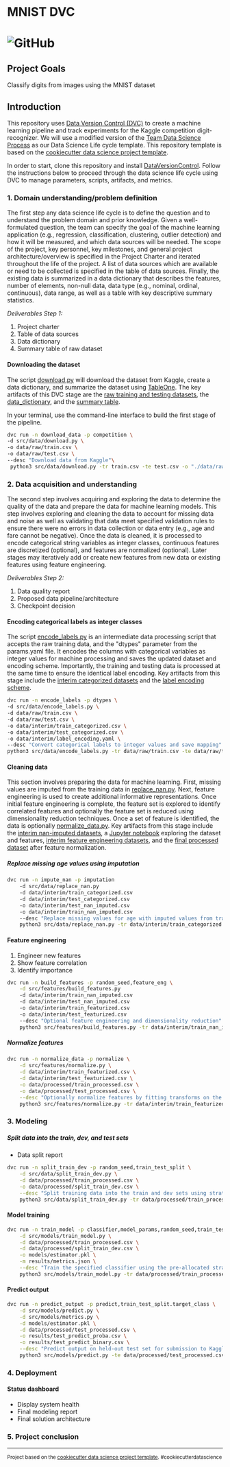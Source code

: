 # MNIST DVC

![GitHub](https://img.shields.io/github/license/jnirschl/mnist_dvc)
==============================

## Project Goals
Classify digits from images using the MNIST dataset

## Introduction

This repository uses [Data Version Control (DVC)](https://dvc.org/) to create a machine learning pipeline and track
experiments for the Kaggle competition digit-recognizer. We will use a modified version of
the [Team Data Science Process](https://docs.microsoft.com/en-us/azure/machine-learning/team-data-science-process/overview)
as our Data Science Life cycle template. This repository template is based on
the [cookiecutter data science project template](https://drivendata.github.io/cookiecutter-data-science).

In order to start, clone this repository and install [DataVersionControl](https://dvc.org/). Follow the instructions
below to proceed through the data science life cycle using DVC to manage parameters, scripts, artifacts, and metrics.

### 1. Domain understanding/problem definition

The first step any data science life cycle is to define the question and to understand the problem domain and prior
knowledge. Given a well-formulated question, the team can specify the goal of the machine learning application (e.g.,
regression, classification, clustering, outlier detection) and how it will be measured, and which data sources will be
needed. The scope of the project, key personnel, key milestones, and general project architecture/overview is specified
in the Project Charter and iterated throughout the life of the project. A list of data sources which are available or
need to be collected is specified in the table of data sources. Finally, the existing data is summarized in a data
dictionary that describes the features, number of elements, non-null data, data type (e.g., nominal, ordinal,
continuous), data range, as well as a table with key descriptive summary statistics.

*Deliverables Step 1:*
1. Project charter
2. Table of data sources
3. Data dictionary
4. Summary table of raw dataset

#### Downloading the dataset

The script [download.py](src/data/download.py) will download the dataset from Kaggle, create a data dictionary,
and summarize the dataset using [TableOne](https://pypi.org/project/tableone/). The key artifacts of this DVC stage are
the [raw training and testing datasets](data/raw), the [data_dictionary](reports/figures/data_dictionary.tex), and
the [summary table](/reports/figures/table_one.tex).

In your terminal, use the command-line interface to build the first stage of the pipeline.

``` bash
dvc run -n download_data -p competition \
-d src/data/download.py \
-o data/raw/train.csv \
-o data/raw/test.csv \
--desc "Download data from Kaggle"\
 python3 src/data/download.py -tr train.csv -te test.csv -o "./data/raw"
```

### 2. Data acquisition and understanding

The second step involves acquiring and exploring the data to determine the quality of the data and prepare the data for
machine learning models. This step involves exploring and cleaning the data to account for missing data and noise as
well as validating that data meet specified validation rules to ensure there were no errors in data collection or data
entry (e.g., age and fare cannot be negative). Once the data is cleaned, it is processed to encode categorical string
variables as integer classes, continuous features are discretized (optional), and features are normalized (optional).
Later stages may iteratively add or create new features from new data or existing features using feature engineering.

*Deliverables Step 2:*
1. Data quality report
2. Proposed data pipeline/architecture
3. Checkpoint decision

#### Encoding categorical labels as integer classes

The script [encode_labels.py](src/data/encode_labels.py) is an intermediate data processing script that accepts the raw
training data, and the "dtypes" parameter from the params.yaml file. It encodes the columns with categorical variables
as integer values for machine processing and saves the updated dataset and encoding scheme. Importantly, the training
and testing data is processed at the same time to ensure the identical label encoding. Key artifacts from this stage
include the [interim categorized datasets](/data/interim) and
the [label encoding scheme](/data/interim/label_encoding.yaml).

``` bash
dvc run -n encode_labels -p dtypes \
-d src/data/encode_labels.py \
-d data/raw/train.csv \
-d data/raw/test.csv \
-o data/interim/train_categorized.csv \
-o data/interim/test_categorized.csv \
-o data/interim/label_encoding.yaml \
--desc "Convert categorical labels to integer values and save mapping" \
python3 src/data/encode_labels.py -tr data/raw/train.csv -te data/raw/test.csv -o data/interim
```

#### Cleaning data

This section involves preparing the data for machine learning. First, missing values are imputed from the training data
in [replace_nan.py](/src/data/replace_nan.py). Next, feature engineering is used to create additional informative
representations. Once initial feature engineering is complete, the feature set is explored to identify correlated
features and optionally the feature set is reduced using dimensionality reduction techniques. Once a set of feature is
identified, the data is optionally [normalize_data.py](/src/features/normalize.py). Key artifacts from this stage
include the [interim nan-imputed datasets](/data/interim), a [Jupyter notebook](/notebooks)
exploring the dataset and features, [interim feature engineering datasets](/data/interim), and the
[final processed dataset](/data/processed) after feature normalization.

##### Replace missing age values using imputation

``` bash
dvc run -n impute_nan -p imputation
    -d src/data/replace_nan.py
    -d data/interim/train_categorized.csv
    -d data/interim/test_categorized.csv
    -o data/interim/test_nan_imputed.csv
    -o data/interim/train_nan_imputed.csv
    --desc "Replace missing values for age with imputed values from training dataset."
    python3 src/data/replace_nan.py -tr data/interim/train_categorized.csv -te data/interim/test_categorized.csv -o data/interim
```

#### Feature engineering

1. Engineer new features
2. Show feature correlation
3. Identify importance

``` bash
dvc run -n build_features -p random_seed,feature_eng \
    -d src/features/build_features.py
    -d data/interim/train_nan_imputed.csv
    -d data/interim/test_nan_imputed.csv
    -o data/interim/train_featurized.csv
    -o data/interim/test_featurized.csv
    --desc "Optional feature engineering and dimensionality reduction"
    python3 src/features/build_features.py -tr data/interim/train_nan_imputed.csv -te data/interim/test_nan_imputed.csv -o data/interim/  
```

##### Normalize features

``` bash
dvc run -n normalize_data -p normalize \
    -d src/features/normalize.py \
    -d data/interim/train_featurized.csv \
    -d data/interim/test_featurized.csv \
    -o data/processed/train_processed.csv \
    -o data/processed/test_processed.csv \
    --desc "Optionally normalize features by fitting transforms on the training dataset." \
    python3 src/features/normalize.py -tr data/interim/train_featurized.csv -te data/interim/test_featurized.csv -o data/processed/
```

### 3. Modeling

##### Split data into the train, dev, and test sets

+ Data split report

```bash
dvc run -n split_train_dev -p random_seed,train_test_split \
    -d src/data/split_train_dev.py \
    -d data/processed/train_processed.csv \
    -o data/processed/split_train_dev.csv \
    --desc "Split training data into the train and dev sets using stratified K-fold cross validation." \
    python3 src/data/split_train_dev.py -tr data/processed/train_processed.csv  -o data/processed/
```

#### Model training

``` bash
dvc run -n train_model -p classifier,model_params,random_seed,train_test_split.target_class \
    -d src/models/train_model.py \
    -d data/processed/train_processed.csv \
    -d data/processed/split_train_dev.csv \
    -o models/estimator.pkl \
    -m results/metrics.json \
    --desc "Train the specified classifier using the pre-allocated stratified K-fold cross validation splits and the current params.yaml settings." \
    python3 src/models/train_model.py -tr data/processed/train_processed.csv -cv data/processed/split_train_dev.csv
```

#### Predict output

``` bash
dvc run -n predict_output -p predict,train_test_split.target_class \
    -d src/models/predict.py \
    -d src/models/metrics.py \
    -d models/estimator.pkl \
    -d data/processed/test_processed.csv \
    -o results/test_predict_proba.csv \
    -o results/test_predict_binary.csv \
    --desc "Predict output on held-out test set for submission to Kaggle." \
    python3 src/models/predict.py -te data/processed/test_processed.csv -rd results/ -md models/
```

### 4. Deployment

#### Status dashboard

+ Display system health
+ Final modeling report
+ Final solution architecture

### 5. Project conclusion

--------

<p><small>Project based on the <a target="_blank" href="https://drivendata.github.io/cookiecutter-data-science/">cookiecutter data science project template</a>. #cookiecutterdatascience</small></p>
